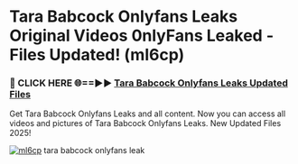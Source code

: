 # Tara Babcock Onlyfans Leaks Original Videos 0nlyFans Leaked - Files Updated! (ml6cp)

<h3>🔴 CLICK HERE 🌐==►► <a href="https://tinyurl.com/3hn5wdd3" rel="nofollow">Tara Babcock Onlyfans Leaks Updated Files</a></h3>

Get Tara Babcock Onlyfans Leaks and all content. Now you can access all videos and pictures of Tara Babcock Onlyfans Leaks. New Updated Files 2025!

[![ml6cp](https://i.imgur.com/4HnBqBT.gif)](https://tinyurl.com/3hn5wdd3)
tara babcock onlyfans leak